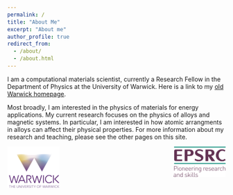 ```yaml
---
permalink: /
title: "About Me"
excerpt: "About me"
author_profile: true
redirect_from: 
  - /about/
  - /about.html
---
```


I am a computational materials scientist, currently a Research Fellow in the Department of Physics at the University of Warwick. Here is a link to my <a href="https://warwick.ac.uk/fac/sci/hetsys/people/studentscohort1/woodgate/" target="_blank">old Warwick homepage</a>.

Most broadly, I am interested in the physics of materials for energy applications. My current research focuses on the physics of alloys and magnetic systems. In particular, I am interested in how atomic arrangments in alloys can affect their physical properties. For more information about my research and teaching, please see the other pages on this site.

<img align='left' style='width: 120px' src='images/warwick_logo.png' alt='Warwick Logo'>

<img align='right' style='width: 120px' src='images/epsrc-logo.png' alt='EPSRC Logo'>
